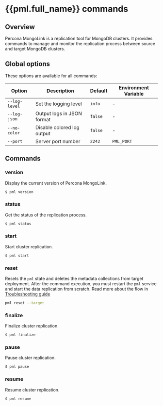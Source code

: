 # {{pml.full_name}} commands

## Overview

Percona MongoLink is a replication tool for MongoDB clusters. It provides commands to manage and monitor the replication process between source and target MongoDB clusters.

## Global options

These options are available for all commands:

| Option | Description | Default | Environment Variable |
|--------|-------------|---------|----------------------|
| `--log-level` | Set the logging level | `info` | - |
| `--log-json` | Output logs in JSON format | `false` | - |
| `--no-color` | Disable colored log output | `false` | - |
| `--port` | Server port number | `2242` | `PML_PORT` |

## Commands

### version

Display the current version of Percona MongoLink.

```{.bash data-prompt="$"$}
$ pml version
```

### status

Get the status of the replication process.

```{.bash data-prompt="$"$}
$ pml status
```

### start

Start cluster replication.

```{.bash data-prompt="$"$}
$ pml start
```

### reset

Resets the `pml` state and deletes the metadata collections from target deployment. After the command execution, you must restart the `pml` service and start the data replication from scratch. Read more about the flow in [Troubleshooting guide](troubleshooting.md) 

```{.bash data-prompt="$"$}
pml reset --target
```

### finalize

Finalize cluster replication.

```{.bash data-prompt="$"$}
$ pml finalize
```

### pause

Pause cluster replication.

```{.bash data-prompt="$"$}
$ pml pause
```

### resume

Resume cluster replication.

```{.bash data-prompt="$"$}
$ pml resume
```

